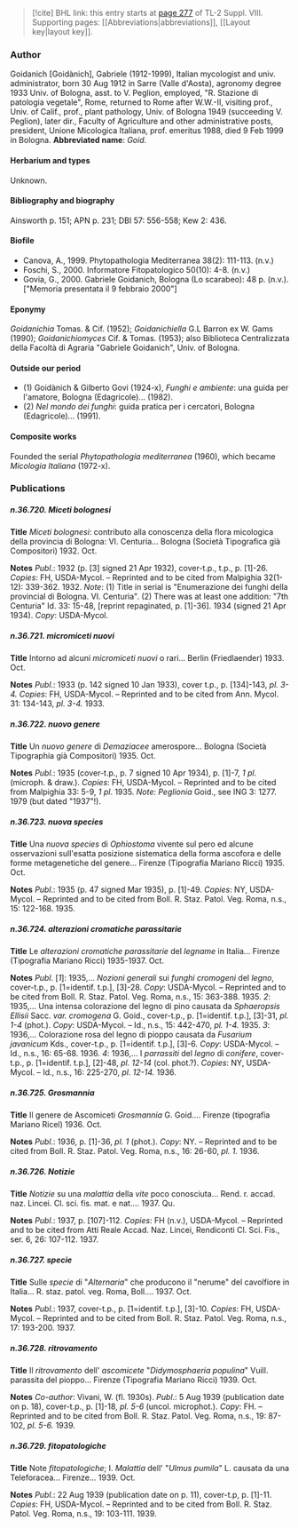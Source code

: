 > [!cite] BHL link: this entry starts at [page 277](https://www.biodiversitylibrary.org/page/33258755) of TL-2 Suppl. VIII.
> Supporting pages: [[Abbreviations|abbreviations]], [[Layout key|layout key]].

### Author

Goidanich \[Goidànich\], Gabriele (1912-1999), Italian mycologist and univ. administrator, born 30 Aug 1912 in Sarre (Valle d'Aosta), agronomy degree 1933 Univ. of Bologna, asst. to V. Peglion, employed, "R. Stazione di patologia vegetale", Rome, returned to Rome after W.W.-II, visiting prof., Univ. of Calif., prof., plant pathology, Univ. of Bologna 1949 (succeeding V. Peglion), later dir., Faculty of Agriculture and other administrative posts, president, Unione Micologica Italiana, prof. emeritus 1988, died 9 Feb 1999 in Bologna. 
**Abbreviated name**: *Goid.*

#### Herbarium and types

Unknown.

#### Bibliography and biography

Ainsworth p. 151; APN p. 231; DBI 57: 556-558; Kew 2: 436.

#### Biofile

- Canova, A., 1999. Phytopathologia Mediterranea 38(2): 111-113. (n.v.)
- Foschi, S., 2000. Informatore Fitopatologico 50(10): 4-8. (n.v.)
- Govia, G., 2000. Gabriele Goidanich, Bologna (Lo scarabeo): 48 p. (n.v.). \["Memoria presentata il 9 febbraio 2000"\]

#### Eponymy

*Goidanichia* Tomas. & Cif. (1952); *Goidanichiella* G.L Barron ex W. Gams (1990); *Goidanichiomyces* Cif. & Tomas. (1953); also Biblioteca Centralizzata della Facoltà di Agraria "Gabriele Goidanich", Univ. of Bologna.

#### Outside our period

- (1) Goidànich & Gilberto Govi (1924-x), *Funghi e ambiente*: una guida per l'amatore, Bologna (Edagricole)... (1982).
- (2) *Nel mondo dei funghi*: guida pratica per i cercatori, Bologna (Edagricole)... (1991).

#### Composite works

Founded the serial *Phytopathologia mediterranea* (1960), which became *Micologia Italiana* (1972-x).

### Publications

##### n.36.720. Miceti bolognesi

**Title**
*Miceti bolognesi*: contributo alla conoscenza della flora micologica della provincia di Bologna: VI. Centuria... Bologna (Società Tipografica già Compositori) 1932. Oct.

**Notes**
*Publ*.: 1932 (p. \[3\] signed 21 Apr 1932), cover-t.p., t.p., p. \[1\]-26. *Copies*: FH, USDA-Mycol. – Reprinted and to be cited from Malpighia 32(1-12): 339-362. 1932.
*Note*: (1) Title in serial is "Enumerazione dei funghi della provincial di Bologna. VI. Centuria". (2) There was at least one addition: "7th Centuria" Id. 33: 15-48, \[reprint repaginated, p. \[1\]-36\]. 1934 (signed 21 Apr 1934). *Copy*: USDA-Mycol.

##### n.36.721. micromiceti nuovi

**Title**
Intorno ad alcuni *micromiceti nuovi* o rari... Berlin (Friedlaender) 1933. Oct.

**Notes**
*Publ*.: 1933 (p. 142 signed 10 Jan 1933), cover t.p., p. \[134\]-143, *pl. 3-4. Copies*: FH, USDA-Mycol. – Reprinted and to be cited from Ann. Mycol. 31: 134-143, *pl. 3-4.* 1933.

##### n.36.722. nuovo genere

**Title**
Un *nuovo genere* di *Demaziacee* amerospore... Bologna (Società Tipographia già Compositori) 1935. Oct.

**Notes**
*Publ*.: 1935 (cover-t.p., p. 7 signed 10 Apr 1934), p. \[1\]-7, *1 pl*. (microph. & draw.). *Copies*: FH, USDA-Mycol. – Reprinted and to be cited from Malpighia 33: 5-9, *1 pl*. 1935.
*Note: Peglionia* Goid., see ING 3: 1277. 1979 (but dated "1937"!).

##### n.36.723. nuova species

**Title**
Una *nuova species* di *Ophiostoma* vivente sul pero ed alcune osservazioni sull'esatta posizione sistematica della forma ascofora e delle forme metagenetiche del genere... Firenze (Tipografia Mariano Ricci) 1935. Oct.

**Notes**
*Publ*.: 1935 (p. 47 signed Mar 1935), p. \[1\]-49. *Copies*: NY, USDA-Mycol. – Reprinted and to be cited from Boll. R. Staz. Patol. Veg. Roma, n.s., 15: 122-168. 1935.

##### n.36.724. alterazioni cromatiche parassitarie

**Title**
Le *alterazioni cromatiche parassitarie* del *legname* in Italia... Firenze (Tipografia Mariano Ricci) 1935-1937. Oct.

**Notes**
*Publ*. \[*1*\]: 1935,... *Nozioni generali* sui *funghi cromogeni* del *legno*, cover-t.p., p. \[1=identif. t.p.\], \[3\]-28. *Copy*: USDA-Mycol. – Reprinted and to be cited from Boll. R. Staz. Patol. Veg. Roma, n.s., 15: 363-388. 1935.
*2*: 1935,... Una intensa colorazione del legno di pino causata da *Sphaeropsis Ellisii* Sacc.
*var. cromogena* G. Goid., cover-t.p., p. \[1=identif. t.p.\], \[3\]-31, *pl. 1-4* (phot.). *Copy*: USDA-Mycol. – Id., n.s., 15: 442-470, *pl. 1-4.* 1935.
*3*: 1936,... Colorazione rosa del legno di pioppo causata da *Fusarium javanicum* Kds., cover-t.p., p. \[1=identif. t.p.\], \[3\]-6. *Copy*: USDA-Mycol. – Id., n.s., 16: 65-68. 1936.
*4*: 1936,... I *parrassiti* del *legno* di *conifere*, cover-t.p., p. \[1=identif. t.p.\], \[2\]-48, *pl. 12-14* (col. phot.?). *Copies*: NY, USDA-Mycol. – Id., n.s., 16: 225-270, *pl. 12-14.* 1936.

##### n.36.725. Grosmannia

**Title**
Il genere de Ascomiceti *Grosmannia* G. Goid.... Firenze (tipografia Mariano Ricel) 1936. Oct.

**Notes**
*Publ*.: 1936, p. \[1\]-36, *pl. 1* (phot.). *Copy*: NY. – Reprinted and to be cited from Boll. R. Staz. Patol. Veg. Roma, n.s., 16: 26-60, *pl. 1.* 1936.

##### n.36.726. Notizie

**Title**
*Notizie* su una *malattia* della *vite* poco conosciuta... Rend. r. accad. naz. Lincei. Cl. sci. fis. mat. e nat.... 1937. Qu.

**Notes**
*Publ*.: 1937, p. \[107\]-112. *Copies*: FH (n.v.), USDA-Mycol. – Reprinted and to be cited from Atti Reale Accad. Naz. Lincei, Rendiconti Cl. Sci. Fis., ser. 6, 26: 107-112. 1937.

##### n.36.727. specie

**Title**
Sulle *specie* di "*Alternaria*" che producono il "nerume" del cavolfiore in Italia... R. staz. patol. veg. Roma, Boll.... 1937. Oct.

**Notes**
*Publ*.: 1937, cover-t.p., p. \[1=identif. t.p.\], \[3\]-10. *Copies*: FH, USDA-Mycol. – Reprinted and to be cited from Boll. R. Staz. Patol. Veg. Roma, n.s., 17: 193-200. 1937.

##### n.36.728. ritrovamento

**Title**
Il *ritrovamento* dell' *ascomicete* "*Didymosphaeria populina*" Vuill. parassita del pioppo... Firenze (Tipografia Mariano Ricci) 1939. Oct.

**Notes**
*Co-author*: Vivani, W. (fl. 1930s).
*Publ*.: 5 Aug 1939 (publication date on p. 18), cover-t.p., p. \[1\]-18, *pl. 5-6* (uncol. microphot.). *Copy*: FH. – Reprinted and to be cited from Boll. R. Staz. Patol. Veg. Roma, n.s., 19: 87-102, *pl. 5-6.* 1939.

##### n.36.729. fitopatologiche

**Title**
Note *fitopatologiche*; I. *Malattia* dell' "*Ulmus pumila*" L. causata da una Teleforacea... Firenze... 1939. Oct.

**Notes**
*Publ*.: 22 Aug 1939 (publication date on p. 11), cover-t.p, p. \[1\]-11. *Copies*: FH, USDA-Mycol. – Reprinted and to be cited from Boll. R. Staz. Patol. Veg. Roma, n.s., 19: 103-111. 1939.

